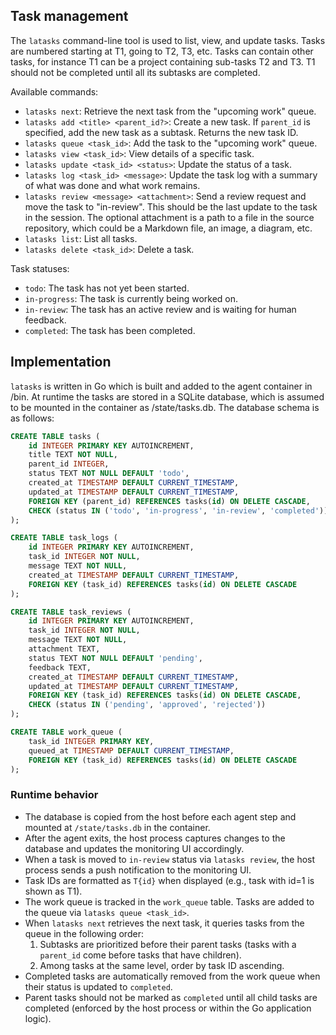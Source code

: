 ## Task management

The `latasks` command-line tool is used to list, view, and update tasks. Tasks
are numbered starting at T1, going to T2, T3, etc. Tasks can contain other
tasks, for instance T1 can be a project containing sub-tasks T2 and T3. T1
should not be completed until all its subtasks are completed.

Available commands:
- `latasks next`: Retrieve the next task from the "upcoming work" queue.
- `latasks add <title> <parent_id?>`: Create a new task. If `parent_id` is
  specified, add the new task as a subtask. Returns the new task ID.
- `latasks queue <task_id>`: Add the task to the "upcoming work" queue.
- `latasks view <task_id>`: View details of a specific task.
- `latasks update <task_id> <status>`: Update the status of a task.
- `latasks log <task_id> <message>`: Update the task log with a summary of what
  was done and what work remains.
- `latasks review <message> <attachment>`: Send a review request and move the
  task to "in-review". This should be the last update to the task in the
  session. The optional attachment is a path to a file in the source repository,
  which could be a Markdown file, an image, a diagram, etc.
- `latasks list`: List all tasks.
- `latasks delete <task_id>`: Delete a task.

Task statuses:
- `todo`: The task has not yet been started.
- `in-progress`: The task is currently being worked on.
- `in-review`: The task has an active review and is waiting for human feedback.
- `completed`: The task has been completed.

## Implementation

`latasks` is written in Go which is built and added to the agent container in
/bin. At runtime the tasks are stored in a SQLite database, which is assumed to
be mounted in the container as /state/tasks.db. The database schema is as
follows:

```sql
CREATE TABLE tasks (
    id INTEGER PRIMARY KEY AUTOINCREMENT,
    title TEXT NOT NULL,
    parent_id INTEGER,
    status TEXT NOT NULL DEFAULT 'todo',
    created_at TIMESTAMP DEFAULT CURRENT_TIMESTAMP,
    updated_at TIMESTAMP DEFAULT CURRENT_TIMESTAMP,
    FOREIGN KEY (parent_id) REFERENCES tasks(id) ON DELETE CASCADE,
    CHECK (status IN ('todo', 'in-progress', 'in-review', 'completed'))
);
```

```sql
CREATE TABLE task_logs (
    id INTEGER PRIMARY KEY AUTOINCREMENT,
    task_id INTEGER NOT NULL,
    message TEXT NOT NULL,
    created_at TIMESTAMP DEFAULT CURRENT_TIMESTAMP,
    FOREIGN KEY (task_id) REFERENCES tasks(id) ON DELETE CASCADE
);
```

```sql
CREATE TABLE task_reviews (
    id INTEGER PRIMARY KEY AUTOINCREMENT,
    task_id INTEGER NOT NULL,
    message TEXT NOT NULL,
    attachment TEXT,
    status TEXT NOT NULL DEFAULT 'pending',
    feedback TEXT,
    created_at TIMESTAMP DEFAULT CURRENT_TIMESTAMP,
    updated_at TIMESTAMP DEFAULT CURRENT_TIMESTAMP,
    FOREIGN KEY (task_id) REFERENCES tasks(id) ON DELETE CASCADE,
    CHECK (status IN ('pending', 'approved', 'rejected'))
);
```

```sql
CREATE TABLE work_queue (
    task_id INTEGER PRIMARY KEY,
    queued_at TIMESTAMP DEFAULT CURRENT_TIMESTAMP,
    FOREIGN KEY (task_id) REFERENCES tasks(id) ON DELETE CASCADE
);
```

### Runtime behavior

- The database is copied from the host before each agent step and mounted at
  `/state/tasks.db` in the container.
- After the agent exits, the host process captures changes to the database and
  updates the monitoring UI accordingly.
- When a task is moved to `in-review` status via `latasks review`, the host
  process sends a push notification to the monitoring UI.
- Task IDs are formatted as `T{id}` when displayed (e.g., task with id=1 is
  shown as T1).
- The work queue is tracked in the `work_queue` table. Tasks are added to the
  queue via `latasks queue <task_id>`.
- When `latasks next` retrieves the next task, it queries tasks from the queue
  in the following order:
  1. Subtasks are prioritized before their parent tasks (tasks with a
     `parent_id` come before tasks that have children).
  2. Among tasks at the same level, order by task ID ascending.
- Completed tasks are automatically removed from the work queue when their
  status is updated to `completed`.
- Parent tasks should not be marked as `completed` until all child tasks are
  completed (enforced by the host process or within the Go application logic).
